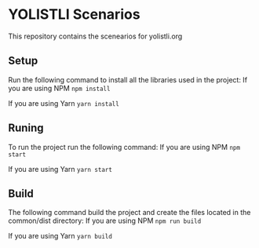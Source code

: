 # YOLISTLI Scenarios

This repository contains the scenearios for yolistli.org

## Setup

Run the following command to install all the libraries used in the project:
If you are using NPM
`npm install`

If you are using Yarn
`yarn install`

## Runing

To run the project run the following command:
If you are using NPM
`npm start`

If you are using Yarn
`yarn start`

## Build

The following command build the project and create the files located in the common/dist directory:
If you are using NPM
`npm run build`

If you are using Yarn
`yarn build`

